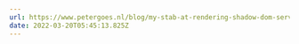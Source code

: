 ```yaml
---
url: https://www.petergoes.nl/blog/my-stab-at-rendering-shadow-dom-server-side/
date: 2022-03-20T05:45:13.825Z
---
```

